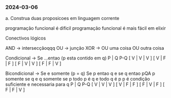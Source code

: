 ### 2024-03-06

a. Construa duas proposicoes em linguagem corrente

programação funcional é dificil
programação funcional é mais fácil em elixir

Conectivos lógicos

AND -> intersecçãoqqq
OU  -> junção
XOR -> OU uma coisa OU outra coisa

Condicional ->
Se ...entao (p esta contido em q)
  P | Q  P-Q
[ V | V | V ]
[ V | F | F ]
[ F | V | V ]
[ F | F | V ]



Bicondicional -> Se e somente (p = q)
Se p entao q e se q entao pQA
p somente se q e q somente se p
todo p é q e  todo q é p
p é condição suficiente e necessaria para q
  P | Q  P-Q
[ V | V | V ]
[ V | F | F ]
[ F | V | F ]
[ F | F | V ]


